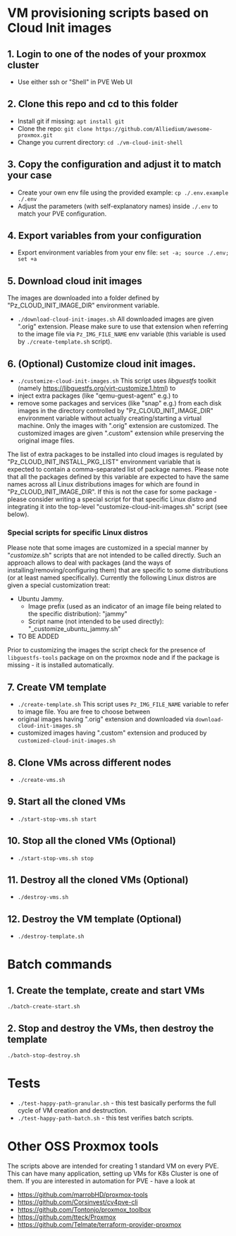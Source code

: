 # VM provisioning scripts based on Cloud Init images

## 1. Login to one of the nodes of your proxmox cluster
- Use either ssh or "Shell" in PVE Web UI

## 2. Clone this repo and cd to this folder
- Install git if missing: `apt install git`
- Clone the repo: `git clone https://github.com/Alliedium/awesome-proxmox.git`
- Change you current directory: `cd ./vm-cloud-init-shell`

## 3. Copy the configuration and adjust it to match your case 
- Create your own env file using the provided example: `cp ./.env.example ./.env`
- Adjust the parameters (with self-explanatory names) inside `./.env` to match your PVE configuration.

## 4. Export variables from your configuration
 - Export environment variables from your env file: `set -a; source ./.env; set +a`

## 5. Download cloud init images
The images are downloaded into a folder defined by "Pz_CLOUD_INIT_IMAGE_DIR" environment variable.
- `./download-cloud-init-images.sh` 
All downloaded images are given ".orig" extension. Please make sure to use that extension when referring 
to the image file via `Pz_IMG_FILE_NAME` env variable (this variable is used by `./create-template.sh` script).

## 6. (Optional) Customize cloud init images.
- `./customize-cloud-init-images.sh`
This script uses *libguestfs* toolkit (namely https://libguestfs.org/virt-customize.1.html) to 
- inject extra packages (like "qemu-guest-agent" e.g.) to
- remove some packages and services (like "snap" e.g.) from
each disk images in the directory controlled by "Pz_CLOUD_INIT_IMAGE_DIR" environment variable 
without actually creating/starting a virtual machine. Only the images with ".orig" extension 
are customized. The customized images are given ".custom" extension
while preserving the original image files.

The list of extra packages to be installed into cloud images is regulated by 
"Pz_CLOUD_INIT_INSTALL_PKG_LIST" environment variable that is expected to contain 
a comma-separated list of package names. Please note that all the packages defined by this
variable are expected to have the same names across all Linux distributions images for which
are found in "Pz_CLOUD_INIT_IMAGE_DIR". If this is not the case for some package - please consider
writing a special script for that specific Linux distro and integrating it into the top-level
"customize-cloud-init-images.sh" script (see below).

### Special scripts for specific Linux distros
Please note that some images are customized
in a special manner by "_customize_<distro-name>.sh" scripts that are not intended to be called directly.
Such an approach allows to deal with packages (and the ways of installing/removing/configuring them)
that are specific to some distributions (or at least named specifically).
Currently the following Linux distros are given a special customization treat:
- Ubuntu Jammy. 
  - Image prefix (used as an indicator of an image file being related to the specific distribution): "jammy"
  - Script name (not intended to be used directly): "_customize_ubuntu_jammy.sh"
- TO BE ADDED 

Prior to customizing the images the script check for the presence of `libguestfs-tools` package on 
on the proxmox node and if the package is missing - it is installed automatically.

## 7. Create VM template
- `./create-template.sh`
This script uses `Pz_IMG_FILE_NAME` variable to refer to image file. You are free to choose between
- original images having ".orig" extension and downloaded via `download-cloud-init-images.sh`
- customized images having ".custom" extension and produced by `customized-cloud-init-images.sh` 

## 8. Clone VMs across different nodes
- `./create-vms.sh`

## 9. Start all the cloned VMs
- `./start-stop-vms.sh start`

## 10. Stop all the cloned VMs (Optional)
- `./start-stop-vms.sh stop`

## 11. Destroy all the cloned VMs (Optional) 
- `./destroy-vms.sh`

## 12. Destroy the VM template (Optional)
- `./destroy-template.sh`

# Batch commands
## 1. Create the template, create and start VMs
```
./batch-create-start.sh
```

## 2. Stop and destroy the VMs, then destroy the template

```
./batch-stop-destroy.sh
```
# Tests
- `./test-happy-path-granular.sh` - this test basically performs the full cycle of VM creation and destruction.
- `./test-happy-path-batch.sh` - this test verifies batch scripts.
# Other OSS Proxmox tools
The scripts above are intended for creating 1 standard VM on every PVE. This can have many application, setting up VMs for K8s Cluster is one of them. 
If you are interested in automation for PVE - have a look at

 - https://github.com/marrobHD/proxmox-tools
 - https://github.com/Corsinvest/cv4pve-cli
 - https://github.com/Tontonjo/proxmox_toolbox
 - https://github.com/tteck/Proxmox
 - https://github.com/Telmate/terraform-provider-proxmox
